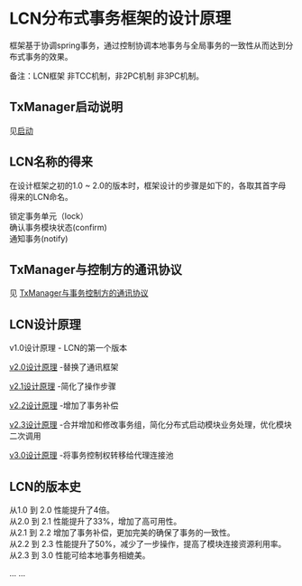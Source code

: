 # LCN分布式事务框架的设计原理 

框架基于协调spring事务，通过控制协调本地事务与全局事务的一致性从而达到分布式事务的效果。

备注：LCN框架 非TCC机制，非2PC机制 非3PC机制。

## TxManager启动说明

见[启动](start.md)

## LCN名称的得来

在设计框架之初的1.0 ~ 2.0的版本时，框架设计的步骤是如下的，各取其首字母得来的LCN命名。

锁定事务单元（lock）   
确认事务模块状态(confirm)   
通知事务(notify)     



## TxManager与控制方的通讯协议

见 [TxManager与事务控制方的通讯协议](protocol.md)    



## LCN设计原理 

v1.0设计原理  - LCN的第一个版本

[v2.0设计原理](README2.0.md) -替换了通讯框架
 
[v2.1设计原理](README2.1.md) -简化了操作步骤

[v2.2设计原理](README2.2.md) -增加了事务补偿

[v2.3设计原理](README2.3.md) -合并增加和修改事务组，简化分布式启动模块业务处理，优化模块二次调用

[v3.0设计原理](README3.0.md) -将事务控制权转移给代理连接池



## LCN的版本史

从1.0 到 2.0 性能提升了4倍。   
从2.0 到 2.1 性能提升了33%，增加了高可用性。    
从2.1 到 2.2 增加了事务补偿，更加完美的确保了事务的一致性。   
从2.2 到 2.3 性能提升了50%，减少了一步操作，提高了模块连接资源利用率。   
从2.3 到 3.0 性能可给本地事务相媲美。   

... ...   


